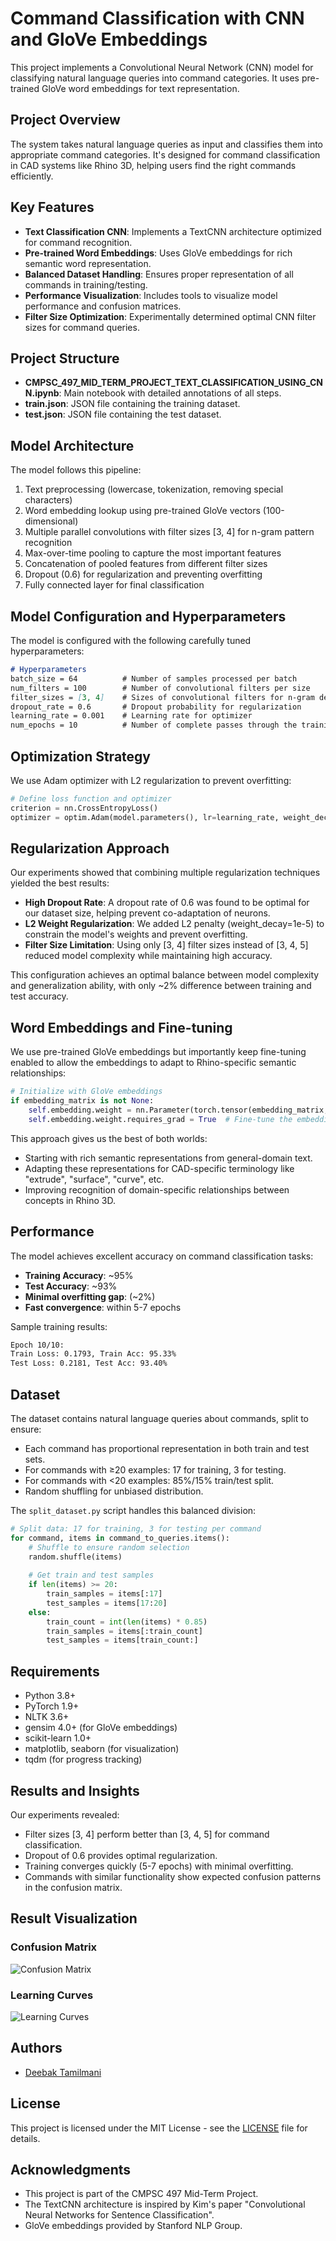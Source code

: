 # Command Classification with CNN and GloVe Embeddings

This project implements a Convolutional Neural Network (CNN) model for classifying natural language queries into command categories. It uses pre-trained GloVe word embeddings for text representation.

## Project Overview

The system takes natural language queries as input and classifies them into appropriate command categories. It's designed for command classification in CAD systems like Rhino 3D, helping users find the right commands efficiently.

## Key Features

- **Text Classification CNN**: Implements a TextCNN architecture optimized for command recognition.
- **Pre-trained Word Embeddings**: Uses GloVe embeddings for rich semantic word representation.
- **Balanced Dataset Handling**: Ensures proper representation of all commands in training/testing.
- **Performance Visualization**: Includes tools to visualize model performance and confusion matrices.
- **Filter Size Optimization**: Experimentally determined optimal CNN filter sizes for command queries.

## Project Structure

- **CMPSC_497_MID_TERM_PROJECT_TEXT_CLASSIFICATION_USING_CNN.ipynb**: Main notebook with detailed annotations of all steps.
- **train.json**: JSON file containing the training dataset.
- **test.json**: JSON file containing the test dataset.

## Model Architecture

The model follows this pipeline:
1. Text preprocessing (lowercase, tokenization, removing special characters)
2. Word embedding lookup using pre-trained GloVe vectors (100-dimensional)
3. Multiple parallel convolutions with filter sizes [3, 4] for n-gram pattern recognition
4. Max-over-time pooling to capture the most important features
5. Concatenation of pooled features from different filter sizes
6. Dropout (0.6) for regularization and preventing overfitting
7. Fully connected layer for final classification

## Model Configuration and Hyperparameters

The model is configured with the following carefully tuned hyperparameters:

```markdown
# Hyperparameters
batch_size = 64          # Number of samples processed per batch
num_filters = 100        # Number of convolutional filters per size
filter_sizes = [3, 4]    # Sizes of convolutional filters for n-gram detection
dropout_rate = 0.6       # Dropout probability for regularization
learning_rate = 0.001    # Learning rate for optimizer
num_epochs = 10          # Number of complete passes through the training dataset
```
## Optimization Strategy

We use Adam optimizer with L2 regularization to prevent overfitting:

```python
# Define loss function and optimizer
criterion = nn.CrossEntropyLoss()
optimizer = optim.Adam(model.parameters(), lr=learning_rate, weight_decay=1e-5)
```

## Regularization Approach

Our experiments showed that combining multiple regularization techniques yielded the best results:

- **High Dropout Rate**: A dropout rate of 0.6 was found to be optimal for our dataset size, helping prevent co-adaptation of neurons.
- **L2 Weight Regularization**: We added L2 penalty (weight_decay=1e-5) to constrain the model's weights and prevent overfitting.
- **Filter Size Limitation**: Using only [3, 4] filter sizes instead of [3, 4, 5] reduced model complexity while maintaining high accuracy.

This configuration achieves an optimal balance between model complexity and generalization ability, with only ~2% difference between training and test accuracy.


## Word Embeddings and Fine-tuning

We use pre-trained GloVe embeddings but importantly keep fine-tuning enabled to allow the embeddings to adapt to Rhino-specific semantic relationships:

```python
# Initialize with GloVe embeddings
if embedding_matrix is not None:
    self.embedding.weight = nn.Parameter(torch.tensor(embedding_matrix, dtype=torch.float))
    self.embedding.weight.requires_grad = True  # Fine-tune the embeddings
```

This approach gives us the best of both worlds:

- Starting with rich semantic representations from general-domain text.
- Adapting these representations for CAD-specific terminology like "extrude", "surface", "curve", etc.
- Improving recognition of domain-specific relationships between concepts in Rhino 3D.

## Performance

The model achieves excellent accuracy on command classification tasks:

- **Training Accuracy**: ~95%
- **Test Accuracy**: ~93%
- **Minimal overfitting gap**: (~2%)
- **Fast convergence**: within 5-7 epochs

Sample training results:

```markdown
Epoch 10/10:
Train Loss: 0.1793, Train Acc: 95.33%
Test Loss: 0.2181, Test Acc: 93.40%
```

## Dataset

The dataset contains natural language queries about commands, split to ensure:

- Each command has proportional representation in both train and test sets.
- For commands with ≥20 examples: 17 for training, 3 for testing.
- For commands with <20 examples: 85%/15% train/test split.
- Random shuffling for unbiased distribution.

The `split_dataset.py` script handles this balanced division:

```python
# Split data: 17 for training, 3 for testing per command
for command, items in command_to_queries.items():
    # Shuffle to ensure random selection
    random.shuffle(items)
    
    # Get train and test samples
    if len(items) >= 20:
        train_samples = items[:17]
        test_samples = items[17:20]
    else:
        train_count = int(len(items) * 0.85)
        train_samples = items[:train_count]
        test_samples = items[train_count:]
```

## Requirements

- Python 3.8+
- PyTorch 1.9+
- NLTK 3.6+
- gensim 4.0+ (for GloVe embeddings)
- scikit-learn 1.0+
- matplotlib, seaborn (for visualization)
- tqdm (for progress tracking)

## Results and Insights

Our experiments revealed:

- Filter sizes [3, 4] perform better than [3, 4, 5] for command classification.
- Dropout of 0.6 provides optimal regularization.
- Training converges quickly (5-7 epochs) with minimal overfitting.
- Commands with similar functionality show expected confusion patterns in the confusion matrix.

## Result Visualization

### Confusion Matrix
![Confusion Matrix](confusion_matrix.png)

### Learning Curves
![Learning Curves](learning_curves.png)

## Authors

- [Deebak Tamilmani](https://github.com/dt-cs)

## License

This project is licensed under the MIT License - see the [LICENSE](LICENSE) file for details.

## Acknowledgments

- This project is part of the CMPSC 497 Mid-Term Project.
- The TextCNN architecture is inspired by Kim's paper "Convolutional Neural Networks for Sentence Classification".
- GloVe embeddings provided by Stanford NLP Group.
